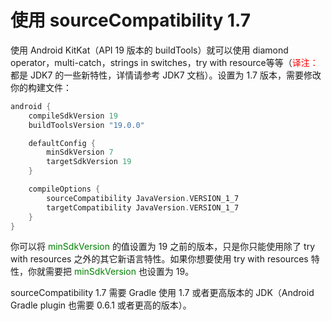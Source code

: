 # 使用 sourceCompatibility 1.7

使用 Android KitKat（API 19 版本的 buildTools）就可以使用 diamond operator，multi-catch，strings in switches，try with resource等等（<font color='red'>译注：</font>都是 JDK7 的一些新特性，详情请参考 JDK7 文档）。设置为 1.7 版本，需要修改你的构建文件：
``` Groovy
android {
    compileSdkVersion 19
    buildToolsVersion "19.0.0"

    defaultConfig {
        minSdkVersion 7
        targetSdkVersion 19
    }

    compileOptions {
        sourceCompatibility JavaVersion.VERSION_1_7
        targetCompatibility JavaVersion.VERSION_1_7
    }
}
```

你可以将 <font color='green'>minSdkVersion</font> 的值设置为 19 之前的版本，只是你只能使用除了 try with resources 之外的其它新语言特性。如果你想要使用 try with resources 特性，你就需要把 <font color='green'>minSdkVersion</font> 也设置为 19。

sourceCompatibility 1.7 需要 Gradle 使用 1.7 或者更高版本的 JDK（Android Gradle plugin 也需要 0.6.1 或者更高的版本）。